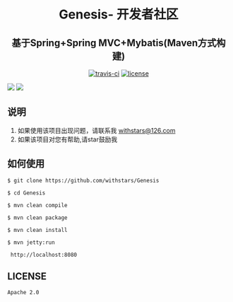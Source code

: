 <h1 align="center">Genesis- 开发者社区</h1>
<h2 align="center"> 基于Spring+Spring MVC+Mybatis(Maven方式构建)</h2>

<p align="center">
 <a href="https://travis-ci.org/withstars/Genesis"><img src="https://travis-ci.org/withstars/Genesis.svg?branch=master" alt="travis-ci"></a>
 <a href="https://github.com/withstars/Genesis"><img src="https://img.shields.io/hexpm/l/plug.svg" alt="license"></a>
</p>
<img src="https://raw.githubusercontent.com/withstars/Genesis/master/preview/1.PNG">
<img src="https://raw.githubusercontent.com/withstars/Genesis/master/preview/2.PNG"></br>

## 说明
1. 如果使用该项目出现问题，请联系我 withstars@126.com
2. 如果该项目对您有帮助,请star鼓励我

## 如何使用
```aidl
$ git clone https://github.com/withstars/Genesis

$ cd Genesis

$ mvn clean compile

$ mvn clean package

$ mvn clean install

$ mvn jetty:run
 
 http://localhost:8080
```
## LICENSE
`Apache 2.0`
